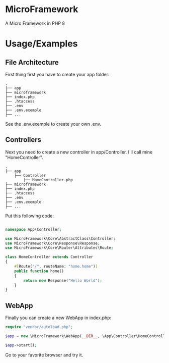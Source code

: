 
# MicroFramework

A Micro Framework in PHP 8


Usage/Examples
==================

File Architecture
-----------------

First thing first you have to create your app folder: 

    .
    ├── app                              
    ├── microframework
    ├── index.php
    ├── .htaccess
    ├── .env
    ├── .env.exemple
    ├── ...
    




See the .env.exemple to create your own .env.



Controllers
------------
Next you need to create a new controller in app/Controller. I'll call mine "HomeController".

    .
    ├── app                         
        ├── Controller    
            ├── HomeController.php
    ├── microframework
    ├── index.php
    ├── .htaccess
    ├── .env
    ├── .env.exemple
    ├── ...


Put this following code:
```php

namespace App\Controller;

use MicroFramework\Core\AbstractClass\Controller;
use MicroFramework\Core\Response\Response;
use MicroFramework\Core\Router\Attributes\Route;

class HomeController extends Controller
{
    #[Route("/", routeName: "home.home")]
    public function home()
    {
        return new Response("Hello World");
    }
}

```

WebApp
------
Finally you can create a new WebApp in index.php:

```php
require "vendor/autoload.php";

$app = new \MicroFramework\WebApp(__DIR__, \App\Controller\HomeController::class);

$app->start();
```

Go to your favorite browser and try it.
